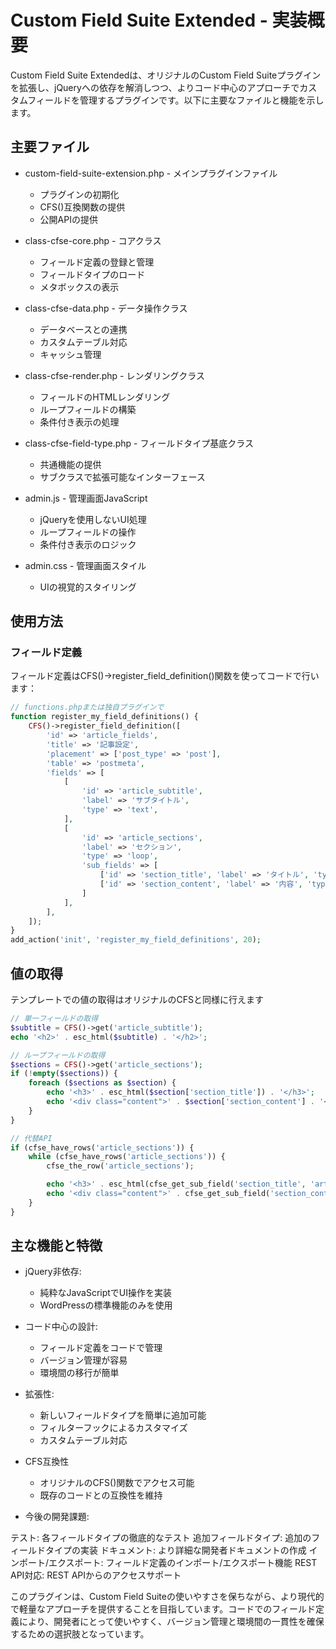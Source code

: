 # Custom Field Suite Extended - 実装概要
Custom Field Suite Extendedは、オリジナルのCustom Field Suiteプラグインを拡張し、jQueryへの依存を解消しつつ、よりコード中心のアプローチでカスタムフィールドを管理するプラグインです。以下に主要なファイルと機能を示します。

## 主要ファイル

- custom-field-suite-extension.php - メインプラグインファイル

  - プラグインの初期化
  - CFS()互換関数の提供
  - 公開APIの提供


- class-cfse-core.php - コアクラス

  - フィールド定義の登録と管理
  - フィールドタイプのロード
  - メタボックスの表示


- class-cfse-data.php - データ操作クラス

  - データベースとの連携
  - カスタムテーブル対応
  - キャッシュ管理

- class-cfse-render.php - レンダリングクラス

  - フィールドのHTMLレンダリング
  - ループフィールドの構築
  - 条件付き表示の処理


- class-cfse-field-type.php - フィールドタイプ基底クラス

  - 共通機能の提供
  - サブクラスで拡張可能なインターフェース

- admin.js - 管理画面JavaScript

  - jQueryを使用しないUI処理
  - ループフィールドの操作
  - 条件付き表示のロジック

- admin.css - 管理画面スタイル

  - UIの視覚的スタイリング

## 使用方法

### フィールド定義

フィールド定義はCFS()->register_field_definition()関数を使ってコードで行います：
```php
// functions.phpまたは独自プラグインで
function register_my_field_definitions() {
    CFS()->register_field_definition([
        'id' => 'article_fields',
        'title' => '記事設定',
        'placement' => ['post_type' => 'post'],
        'table' => 'postmeta',
        'fields' => [
            [
                'id' => 'article_subtitle',
                'label' => 'サブタイトル',
                'type' => 'text',
            ],
            [
                'id' => 'article_sections',
                'label' => 'セクション',
                'type' => 'loop',
                'sub_fields' => [
                    ['id' => 'section_title', 'label' => 'タイトル', 'type' => 'text'],
                    ['id' => 'section_content', 'label' => '内容', 'type' => 'wysiwyg'],
                ]
            ],
        ],
    ]);
}
add_action('init', 'register_my_field_definitions', 20);
```

## 値の取得

テンプレートでの値の取得はオリジナルのCFSと同様に行えます

```php
// 単一フィールドの取得
$subtitle = CFS()->get('article_subtitle');
echo '<h2>' . esc_html($subtitle) . '</h2>';

// ループフィールドの取得
$sections = CFS()->get('article_sections');
if (!empty($sections)) {
    foreach ($sections as $section) {
        echo '<h3>' . esc_html($section['section_title']) . '</h3>';
        echo '<div class="content">' . $section['section_content'] . '</div>';
    }
}

// 代替API
if (cfse_have_rows('article_sections')) {
    while (cfse_have_rows('article_sections')) {
        cfse_the_row('article_sections');

        echo '<h3>' . esc_html(cfse_get_sub_field('section_title', 'article_sections')) . '</h3>';
        echo '<div class="content">' . cfse_get_sub_field('section_content', 'article_sections') . '</div>';
    }
}
```

## 主な機能と特徴
- jQuery非依存:

  - 純粋なJavaScriptでUI操作を実装
  - WordPressの標準機能のみを使用
- コード中心の設計:
  - フィールド定義をコードで管理
  - バージョン管理が容易
  - 環境間の移行が簡単
- 拡張性:
  - 新しいフィールドタイプを簡単に追加可能
  - フィルターフックによるカスタマイズ
  - カスタムテーブル対応
- CFS互換性
  - オリジナルのCFS()関数でアクセス可能
  - 既存のコードとの互換性を維持
- 今後の開発課題:

テスト: 各フィールドタイプの徹底的なテスト
追加フィールドタイプ: 追加のフィールドタイプの実装
ドキュメント: より詳細な開発者ドキュメントの作成
インポート/エクスポート: フィールド定義のインポート/エクスポート機能
REST API対応: REST APIからのアクセスサポート

このプラグインは、Custom Field Suiteの使いやすさを保ちながら、より現代的で軽量なアプローチを提供することを目指しています。コードでのフィールド定義により、開発者にとって使いやすく、バージョン管理と環境間の一貫性を確保するための選択肢となっています。